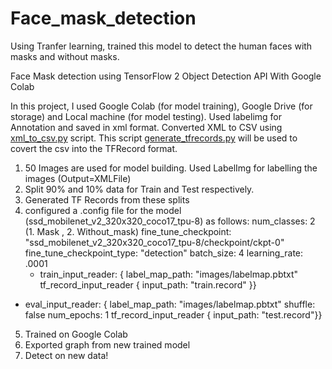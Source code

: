 # Face_mask_detection
Using Tranfer learning, trained this model to detect the human faces with masks and without masks.

Face Mask detection using TensorFlow 2 Object Detection API With Google Colab

In this project, I used Google Colab (for model training), Google Drive (for storage) and Local machine (for model testing).
Used labelimg for Annotation and saved in xml format. Converted XML to CSV using [xml_to_csv.py](https://github.com/RohanLone/Tensorflow_Object_Detection_with_Tensorflow_2.0/blob/main/xml_to_csv.py) script. 
This script [generate_tfrecords.py](https://github.com/RohanLone/Tensorflow_Object_Detection_with_Tensorflow_2.0/blob/main/generate_tfrecord.py) will be used to covert the csv into the TFRecord format. 


1. 50 Images are used for model building. Used LabelImg for labelling the images (Output=XMLFile)
2. Split 90% and 10% data for Train and Test respectively.
3. Generated TF Records from these splits
4. configured a .config file for the model (ssd_mobilenet_v2_320x320_coco17_tpu-8) as follows:
 num_classes: 2 (1. Mask , 2. Without_mask)
 fine_tune_checkpoint: "ssd_mobilenet_v2_320x320_coco17_tpu-8/checkpoint/ckpt-0"
 fine_tune_checkpoint_type: "detection"
 batch_size: 4
 learning_rate: .0001
   * train_input_reader: {
    label_map_path: "images/labelmap.pbtxt"
    tf_record_input_reader {
    input_path: "train.record" }}
  
  * eval_input_reader: {
  label_map_path: "images/labelmap.pbtxt"
  shuffle: false
  num_epochs: 1
  tf_record_input_reader {
  input_path: "test.record"}}
  
5. Trained on Google Colab
6. Exported graph from new trained model
7. Detect on new data!
